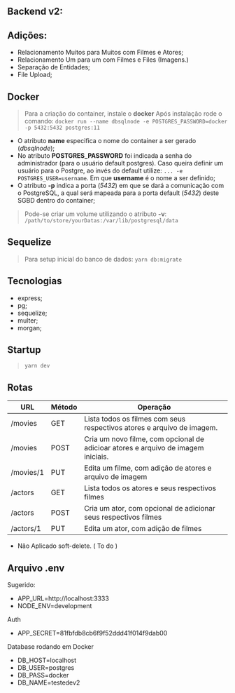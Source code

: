 ## Backend v2:

## Adições:

- Relacionamento Muitos para Muitos com Filmes e Atores;
- Relacionamento Um para um com Filmes e Files (Imagens.)
- Separação de Entidades;
- File Upload;

## Docker

>Para a criação do container, instale o **docker**
Após instalação rode o comando: 
```docker run --name dbsqlnode -e POSTGRES_PASSWORD=docker -p 5432:5432 postgres:11```

- O atributo **name** especifica o nome do container a ser gerado (*dbsqlnode*);
- No atributo **POSTGRES_PASSWORD** foi indicada a senha do administrador 
(para o usuário default postgres). Caso queira definir um usuário para o Postgre,
ao invés do default utilize: ``` ... -e POSTGRES_USER=username ```. Em que **username** é o nome a ser definido;
- O atributo **-p** indica a porta (*5432*) em que se dará a comunicação com o PostgreSQL, a qual será mapeada para a porta default (*5432*) deste SGBD dentro do container;
> Pode-se criar um volume utilizando o atributo **-v**:
```/path/to/store/yourDatas:/var/lib/postgresql/data ```

## Sequelize
> Para setup inicial do banco de dados: 
``` yarn db:migrate ```

## Tecnologias
- express;
- pg;
- sequelize;
- multer;
- morgan;

## Startup
> ``` yarn dev ```

## Rotas

| URL                |  Método             | Operação                            |
| ------------------ | ------------------- | ----------------------------------- |
|  /movies           |  GET                | Lista todos os filmes com seus respectivos  atores e arquivo de imagem.                                                      |
|  /movies           |  POST               | Cria um novo filme, com opcional de adicioar atores e arquivo de imagem iniciais.                                             |
|  /movies/1         |  PUT                | Edita um filme, com adição de atores e arquivo de imagem                                                                           |
|  /actors           |  GET                | Lista todos os atores e seus respectivos filmes                                                                           |
|  /actors           |  POST               | Cria um ator, com opcional de adicionar seus respectivos filmes                                                               |
|  /actors/1         |  PUT                | Edita um ator, com adição de filmes |

- Não Aplicado soft-delete. ( To do )

## Arquivo .env

Sugerido:

 - APP_URL=http://localhost:3333  
 - NODE_ENV=development

Auth

 - APP_SECRET=81fbfdb8cb6f9f52ddd41f014f9dab00

Database rodando em Docker

 - DB_HOST=localhost
 - DB_USER=postgres
 - DB_PASS=docker
 - DB_NAME=testedev2

